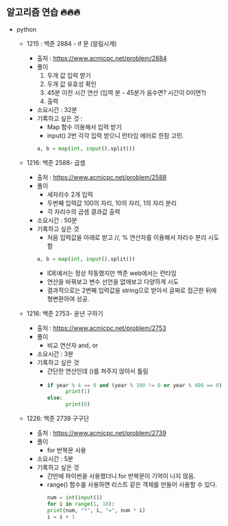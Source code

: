 ## 알고리즘 연습 🔥🔥🔥

+ python
  + 1215 : 백준 2884 - if 문 (알림시계)
    + 출처 : https://www.acmicpc.net/problem/2884
    + 풀이
      1) 두개 값 입력 받기
      2) 두개 값 유효성 확인
      3) 45분 이전 시간 연산 (입력 분 - 45분가 음수면? 시간이 0이면?) 
      4) 출력
    + 소요시간 : 32분 
    + 기록하고 싶은 것 : 
      + Map 함수 이용해서 입력 받기
      + input() 2번 각각 입력 받으니 런타임 에러로 한참 고민. 
      ```python
      a, b = map(int, input().split())
      ```
  + 1216: 백준 2588- 곱셈
    + 출처 : https://www.acmicpc.net/problem/2588
    + 풀이
      + 세자리수 2개 입력 
      + 두번째 입력값 100의 자리, 10의 자리, 1의 자리 분리
      + 각 자리수의 곱셈 결과값 출력
    + 소요시간 : 50분
    + 기록하고 싶은 것 
      + 처음 입력값을 아래로 받고 //, % 연산자를 이용해서 자리수 분리 시도함
      ```python
      a, b = map(int, input().split())
      ```
      + IDE에서는 정상 작동했지만 백준 web에서는 런타임
      + 연산을 바꿔보고 변수 선언을 없애보고 다양하게 시도
      + 결과적으로는 2번째 입력값을 string으로 받아서 글짜로 접근한 뒤에 형변환하여 성공.
    
  + 1216: 백준 2753- 윤년 구하기
    + 출처 : https://www.acmicpc.net/problem/2753
    + 풀이
      + 비교 연산자 and, or 
    + 소요시간 : 3분
    + 기록하고 싶은 것
      + 간단한 연산인데 ()를 쳐주지 않아서 틀림
      + ```python
        if year % 4 == 0 and (year % 100 != 0 or year % 400 == 0):
              print(1)
        else:
              print(0)
        ```
  + 1226: 백준 2739 구구단
    + 출처 : https://www.acmicpc.net/problem/2739
    + 풀이
      + for 반복문 사용
    * 소요시간 : 5분
    * 기록하고 싶은 것
      * 간만에 파이썬을 사용했더니 for 반복문이 기억이 나지 않음.
      * range() 함수를 사용하면 리스트 같은 객체를 만들어 사용할 수 있다.
        ``` python
        num = int(input())
        for i in range(1, 10):
        print(num, "*", i, "=", num * i)
        i = i + 1
        ```
   
